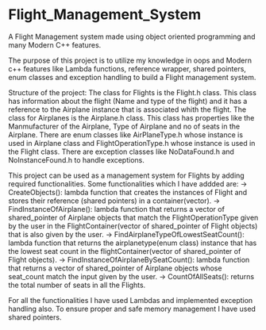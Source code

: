 # Flight_Management_System
A Flight Management system made using object oriented programming and many Modern C++ features.

The purpose of this project is to utilize my knowledge in oops and Modern c++ features like Lambda functions, reference wrapper, shared pointers, enum classes and exception handling to build a Flight management system.

Structure of the project: 
The class for Flights is the Flight.h class. This class has information about the flight (Name and type of the flight) and it has a reference to the Airplane instance that is associated whith the flight.
The class for Airplanes is the Airplane.h class. This class has properties like the Manmufacturer of the Airplane, Type of Airplane and no of seats in the Airplane.
There are enum classes like AirPlaneType.h whose instance is used in Airplane class and FlightOperationType.h whose instance is used in the Flight class.
There are exception classes like NoDataFound.h and NoInstanceFound.h to handle exceptions.

This project can be used as a management system for Flights by adding required functionalities. 
Some functionalities which I have addded are: 
-> CreateObjects(): lambda function that creates the instances of Flight and stores their reference (shared pointers) in a container(vector). 
-> FindInstanceOfAirplane(): lambda function that returns a vector of shared_pointer of Airplane objects that match the FlightOperationType given by the user in the FlightContainer(vector of shared_pointer of Flight objects) that is also given by the user. 
-> FindAirplaneTypeOfLowestSeatCount(): lambda function that returns the airplanetype(enum class) instance that has the lowest seat count in the flightContainer(vector of shared_pointer of Flight objects).
-> FindInstanceOfAirplaneBySeatCount(): lambda function that returns a vector of shared_pointer of Airplane objects whose seat_count match the input given by the user.
-> CountOfAllSeats(): returns the total number of seats in all the Flights.

For all the functionalities I have used Lambdas and implemented exception handling also. To ensure proper and safe memory management I have used shared pointers.
